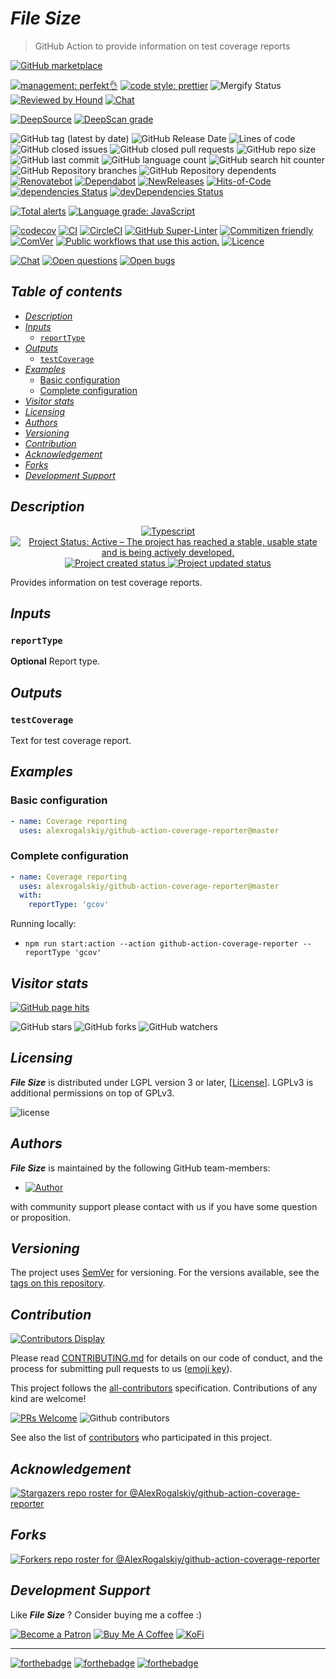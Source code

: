# *File Size*

> GitHub Action to provide information on test coverage reports

[![GitHub marketplace](https://img.shields.io/badge/marketplacegithub-coverage--reporter-blue?logo=github)](https://github.com/marketplace/actions/coverage-reporter)

[![management: perfekt👌](https://img.shields.io/badge/management-perfekt👌-red.svg)](https://github.com/lekterable/perfekt)
[![code style: prettier](https://img.shields.io/badge/code_style-prettier-ff69b4.svg)](https://github.com/prettier/prettier)
![Mergify Status](https://img.shields.io/endpoint.svg?url=https://gh.mergify.io/badges/AlexRogalskiy/github-action-coverage-reporter)
[![Reviewed by Hound](https://img.shields.io/badge/Reviewed_by-Hound-8E64B0.svg)](https://houndci.com)
[![Chat](https://img.shields.io/badge/chat-discussions-success.svg)](https://github.com/AlexRogalskiy/github-action-coverage-reporter/discussions)

[![DeepSource](https://deepsource.io/gh/AlexRogalskiy/github-action-coverage-reporter.svg/?label=active+issues\&show_trend=true)](https://deepsource.io/gh/AlexRogalskiy/github-action-coverage-reporter/?ref=repository-badge)
[![DeepScan grade](https://deepscan.io/api/teams/11946/projects/16682/branches/362837/badge/grade.svg)](https://deepscan.io/dashboard#view=project\&tid=11946\&pid=16682\&bid=362837)

![GitHub tag (latest by date)](https://img.shields.io/github/v/tag/AlexRogalskiy/github-action-coverage-reporter)
![GitHub Release Date](https://img.shields.io/github/release-date/AlexRogalskiy/github-action-coverage-reporter)
![Lines of code](https://tokei.rs/b1/github/AlexRogalskiy/github-action-coverage-reporter?category=lines)
![GitHub closed issues](https://img.shields.io/github/issues-closed/AlexRogalskiy/github-action-coverage-reporter)
![GitHub closed pull requests](https://img.shields.io/github/issues-pr-closed/AlexRogalskiy/github-action-coverage-reporter)
![GitHub repo size](https://img.shields.io/github/repo-size/AlexRogalskiy/github-action-coverage-reporter)
![GitHub last commit](https://img.shields.io/github/last-commit/AlexRogalskiy/github-action-coverage-reporter)
![GitHub language count](https://img.shields.io/github/languages/count/AlexRogalskiy/github-action-coverage-reporter)
![GitHub search hit counter](https://img.shields.io/github/search/AlexRogalskiy/github-action-coverage-reporter/goto)
![GitHub Repository branches](https://badgen.net/github/branches/AlexRogalskiy/github-action-coverage-reporter)
![GitHub Repository dependents](https://badgen.net/github/dependents-repo/AlexRogalskiy/github-action-coverage-reporter)
[![Renovatebot](https://badgen.net/badge/renovate/enabled/green?cache=300)](https://renovatebot.com/)
[![Dependabot](https://img.shields.io/badge/dependabot-enabled-1f8ceb.svg?style=flat-square)](https://dependabot.com/)
[![NewReleases](https://newreleases.io/badge.svg)](https://newreleases.io/github/AlexRogalskiy/github-action-coverage-reporter)
[![Hits-of-Code](https://hitsofcode.com/github/alexrogalskiy/github-action-coverage-reporter?branch=master)](https://hitsofcode.com/github/alexrogalskiy/github-action-coverage-reporter?branch=master/view?branch=master)
[![dependencies Status](https://status.david-dm.org/gh/AlexRogalskiy/github-action-coverage-reporter.svg)](https://david-dm.org/AlexRogalskiy/github-action-coverage-reporter)
[![devDependencies Status](https://status.david-dm.org/gh/AlexRogalskiy/github-action-coverage-reporter.svg)](https://david-dm.org/AlexRogalskiy/github-action-coverage-reporter?type=dev)

[![Total alerts](https://img.shields.io/lgtm/alerts/g/AlexRogalskiy/github-action-coverage-reporter.svg?logo=lgtm\&logoWidth=18)](https://lgtm.com/projects/g/AlexRogalskiy/github-action-coverage-reporter/alerts/)
[![Language grade: JavaScript](https://img.shields.io/lgtm/grade/javascript/g/AlexRogalskiy/github-action-coverage-reporter.svg?logo=lgtm\&logoWidth=18)](https://lgtm.com/projects/g/AlexRogalskiy/github-action-coverage-reporter/context:javascript)

[![codecov](https://codecov.io/gh/AlexRogalskiy/github-action-coverage-reporter/branch/main/graph/badge.svg?token=W3OGb42h0a)](https://codecov.io/gh/AlexRogalskiy/github-action-coverage-reporter)
[![CI](https://github.com/AlexRogalskiy/github-action-coverage-reporter/workflows/CI/badge.svg)](https://github.com/AlexRogalskiy/github-action-coverage-reporter/actions/workflows/build.yml)
[![CircleCI](https://circleci.com/gh/AlexRogalskiy/github-action-coverage-reporter.svg?style=shield)](https://circleci.com/gh/AlexRogalskiy/github-action-coverage-reporter)
[![GitHub Super-Linter](https://github.com/AlexRogalskiy/github-action-coverage-reporter/workflows/Lint%20Code%20Base/badge.svg)](https://github.com/marketplace/actions/super-linter)
[![Commitizen friendly](https://img.shields.io/badge/commitizen-friendly-brightgreen.svg)](http://commitizen.github.io/cz-cli/)
[![ComVer](https://img.shields.io/badge/ComVer-compliant-brightgreen.svg)][repo]
[![Public workflows that use this action.][total_usages]][search_results]
[![Licence][license_id]][license_content]

[![Chat](https://img.shields.io/badge/chat-discussions-success.svg)](https://github.com/AlexRogalskiy/github-action-coverage-reporter/discussions)
[![Open questions](https://img.shields.io/badge/Open-questions-blue.svg?style=flat-curved)](https://github.com/AlexRogalskiy/github-action-coverage-reporter/labels/question)
[![Open bugs](https://img.shields.io/badge/Open-bugs-red.svg?style=flat-curved)](https://github.com/AlexRogalskiy/github-action-coverage-reporter/labels/bug)

## *Table of contents*

- [*Description*](#description)
- [*Inputs*](#inputs)
  - [`reportType`](#reporttype)
- [*Outputs*](#outputs)
  - [`testCoverage`](#testcoverage)
- [*Examples*](#examples)
  - [Basic configuration](#basic-configuration)
  - [Complete configuration](#complete-configuration)
- [*Visitor stats*](#visitor-stats)
- [*Licensing*](#licensing)
- [*Authors*](#authors)
- [*Versioning*](#versioning)
- [*Contribution*](#contribution)
- [*Acknowledgement*](#acknowledgement)
- [*Forks*](#forks)
- [*Development Support*](#development-support)

## *Description*

<p align="center" style="text-align:center;">
    <a href="https://www.typescriptlang.org/">
        <img src="https://img.shields.io/badge/typescript%20-%23323330.svg?&logo=typescript&logoColor=%23F7DF1E" alt="Typescript" />
    </a>
    <a href="https://www.repostatus.org/#active">
        <img src="https://img.shields.io/badge/Project%20Status-Active-brightgreen" alt="Project Status: Active – The project has reached a stable, usable state and is being actively developed." />
    </a>
    <a href="https://badges.pufler.dev">
        <img src="https://badges.pufler.dev/created/AlexRogalskiy/github-action-coverage-reporter" alt="Project created status" />
    </a>
    <a href="https://badges.pufler.dev">
        <img src="https://badges.pufler.dev/updated/AlexRogalskiy/github-action-coverage-reporter" alt="Project updated status" />
    </a>
</p>

Provides information on test coverage reports.

## *Inputs*

### `reportType`

**Optional** Report type.

## *Outputs*

### `testCoverage`

Text for test coverage report.

## *Examples*

### Basic configuration

```yml
- name: Coverage reporting
  uses: alexrogalskiy/github-action-coverage-reporter@master
```

### Complete configuration

```yml
- name: Coverage reporting
  uses: alexrogalskiy/github-action-coverage-reporter@master
  with:
    reportType: 'gcov'
```

Running locally:

- `npm run start:action --action github-action-coverage-reporter --reportType 'gcov'`

## *Visitor stats*

[![GitHub page hits](https://hits.seeyoufarm.com/api/count/incr/badge.svg?url=https%3A%2F%2Fgithub.com%2FAlexRogalskiy%2Fgithub-action-coverage-reporter\&count_bg=%2379C83D\&title_bg=%23555555\&icon=\&icon_color=%23E7E7E7\&title=hits\&edge_flat=true)](https://hits.seeyoufarm.com)

![GitHub stars](https://img.shields.io/github/stars/AlexRogalskiy/github-action-coverage-reporter?style=social)
![GitHub forks](https://img.shields.io/github/forks/AlexRogalskiy/github-action-coverage-reporter?style=social)
![GitHub watchers](https://img.shields.io/github/watchers/AlexRogalskiy/github-action-coverage-reporter?style=social)

## *Licensing*

***File Size*** is distributed under LGPL version 3 or later,
\[[License](https://github.com/AlexRogalskiy/github-action-coverage-reporter/blob/master/LICENSE)]. LGPLv3 is additional
permissions on top of GPLv3.

![license](https://user-images.githubusercontent.com/19885116/48661948-6cf97e80-ea7a-11e8-97e7-b45332a13e49.png)

## *Authors*

***File Size*** is maintained by the following GitHub team-members:

- [![Author](https://img.shields.io/badge/author-AlexRogalskiy-FB8F0A)](https://github.com/AlexRogalskiy)

with community support please contact with us if you have some question or proposition.

## *Versioning*

The project uses [SemVer](http://semver.org/) for versioning. For the versions available, see the [tags on
this repository][tags].

## *Contribution*

[![Contributors Display](https://badges.pufler.dev/contributors/AlexRogalskiy/github-action-coverage-reporter?size=50\&padding=5\&bots=true)](https://badges.pufler.dev)

Please read
[CONTRIBUTING.md](https://github.com/AlexRogalskiy/github-action-coverage-reporter/blob/master/.github/CONTRIBUTING.md)
for details on our code of conduct, and the process for submitting pull requests to us
([emoji key](https://allcontributors.org/docs/en/emoji-key)).

This project follows the [all-contributors](https://github.com/all-contributors/all-contributors)
specification. Contributions of any kind are welcome!

[![PRs Welcome](https://img.shields.io/badge/PRs-welcome-brightgreen.svg?style=flat-square)](http://makeapullrequest.com)
![Github contributors](https://img.shields.io/github/all-contributors/AlexRogalskiy/github-action-coverage-reporter)

See also the list of [contributors][contributors] who participated in this project.

## *Acknowledgement*

[![Stargazers repo roster for @AlexRogalskiy/github-action-coverage-reporter](https://reporoster.com/stars/AlexRogalskiy/github-action-coverage-reporter)][stars]

## *Forks*

[![Forkers repo roster for @AlexRogalskiy/github-action-coverage-reporter](https://reporoster.com/forks/AlexRogalskiy/github-action-coverage-reporter)][forkers]

## *Development Support*

Like ***File Size*** ? Consider buying me a coffee :)

[![Become a Patron](https://img.shields.io/badge/Become_Patron-Support_me_on_Patreon-blue.svg?style=flat-square\&logo=patreon\&color=e64413)](https://www.patreon.com/alexrogalskiy)
[![Buy Me A Coffee](https://img.shields.io/badge/Donate-Buy%20me%20a%20coffee-yellow.svg?logo=buy%20me%20a%20coffee)](https://www.buymeacoffee.com/AlexRogalskiy)
[![KoFi](https://img.shields.io/badge/Donate-Buy%20me%20a%20coffee-yellow.svg?logo=ko-fi)](https://ko-fi.com/alexrogalskiy)

***

[![forthebadge](https://img.shields.io/badge/made%20with-%20typescript-C1282D.svg?logo=typescript\&style=for-the-badge)](https://www.typescriptlang.org/)
[![forthebadge](https://img.shields.io/badge/powered%20by-%20github-7116FB.svg?logo=github\&style=for-the-badge)](https://github.com/)
[![forthebadge](https://img.shields.io/badge/build%20with-%20%E2%9D%A4-B6FF9B.svg?logo=heart\&style=for-the-badge)](https://forthebadge.com/)

[repo]: https://github.com/AlexRogalskiy/github-action-coverage-reporter

[tags]: https://github.com/AlexRogalskiy/github-action-coverage-reporter/tags

[issues]: https://github.com/AlexRogalskiy/github-action-coverage-reporter/issues

[pulls]: https://github.com/AlexRogalskiy/github-action-coverage-reporter/pulls

[wiki]: https://github.com/AlexRogalskiy/github-action-coverage-reporter/wiki

[stars]: https://github.com/AlexRogalskiy/github-action-coverage-reporter/stargazers

[forkers]: https://github.com/AlexRogalskiy/github-action-coverage-reporter/network/members

[contributors]: https://github.com/AlexRogalskiy/github-action-coverage-reporter/graphs/contributors

[license_id]: https://img.shields.io/github/license/AlexRogalskiy/github-action-coverage-reporter

[license_content]: https://github.com/AlexRogalskiy/github-action-coverage-reporter/blob/master/LICENSE

[total_usages]: https://img.shields.io/endpoint?url=https%3A%2F%2Fapi-git-master.endbug.vercel.app%2Fapi%2Fgithub-actions%2Fused-by%3Faction%3DAlexRogalskiy%2Fgithub-action-coverage-reporter%26badge%3Dtrue

[search_results]: https://github.com/search?o=desc&q=AlexRogalskiy/github-action-coverage-reporter+path%3A.github%2Fworkflows+language%3AYAML&s=&type=Code
